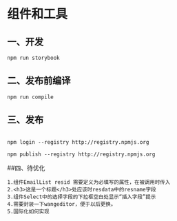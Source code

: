 # 组件和工具

## 一、开发

```shell
npm run storybook

```

## 二、发布前编译

```shell
npm run compile

```

## 三、发布

```shell
 
npm login --registry http://registry.npmjs.org

npm publish --registry http://registry.npmjs.org

```
##四、待优化
```EmailList
1.组件EmailList resid 需要定义为必填写的属性，在被调用时传入
2.<h3>这是一个标题</h3>处应该时resdata中的resname字段
3.组件Select中的选择字段的下拉框空白处显示“插入字段”提示
4.需要封装一下wangeditor，便于以后更换。
5.国际化如何实现
